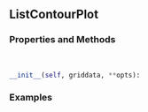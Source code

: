 ## <a id="McUtils.Plots.Plots.ListContourPlot">ListContourPlot</a>


### Properties and Methods
<a id="McUtils.Plots.Plots.ListContourPlot.__init__">&nbsp;</a>
```python
__init__(self, griddata, **opts): 
```

### Examples
